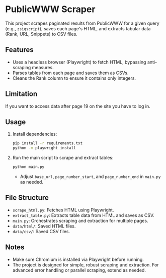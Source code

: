 # PublicWWW Scraper

This project scrapes paginated results from PublicWWW for a given query (e.g., `zsiqscript`), saves each page's HTML, and extracts tabular data (Rank, URL, Snippets) to CSV files.

## Features
- Uses a headless browser (Playwright) to fetch HTML, bypassing anti-scraping measures.
- Parses tables from each page and saves them as CSVs.
- Cleans the Rank column to ensure it contains only integers.

## Limitation
If you want to access data after page 19 on the site you have to log in.

## Usage
1. Install dependencies:
    ```bash
    pip install -r requirements.txt
    python -m playwright install
    ```
2. Run the main script to scrape and extract tables:
    ```bash
    python main.py
    ```
   - Adjust `base_url`, `page_number_start`, and `page_number_end` in `main.py` as needed.

## File Structure
- `scrape_html.py`: Fetches HTML using Playwright.
- `extract_table.py`: Extracts table data from HTML and saves as CSV.
- `main.py`: Orchestrates scraping and extraction for multiple pages.
- `data/html/`: Saved HTML files.
- `data/csv/`: Saved CSV files.

## Notes
- Make sure Chromium is installed via Playwright before running.
- The project is designed for simple, robust scraping and extraction. For advanced error handling or parallel scraping, extend as needed.
